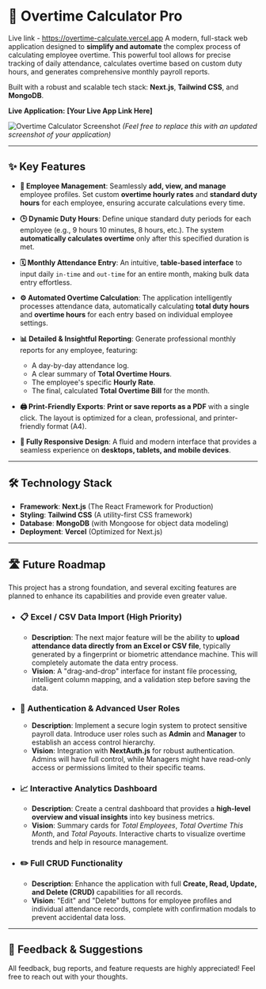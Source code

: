 # 🏢 Overtime Calculator Pro
Live link - https://overtime-calculate.vercel.app
A modern, full-stack web application designed to **simplify and automate** the complex process of calculating employee overtime. This powerful tool allows for precise tracking of daily attendance, calculates overtime based on custom duty hours, and generates comprehensive monthly payroll reports.

Built with a robust and scalable tech stack: **Next.js**, **Tailwind CSS**, and **MongoDB**.

**Live Application:** **[Your Live App Link Here]**

![Overtime Calculator Screenshot](https://i.ibb.co/68v8zN6/report.png) 
*(Feel free to replace this with an updated screenshot of your application)*

---

## ✨ Key Features

-   **👤 Employee Management**: Seamlessly **add, view, and manage** employee profiles. Set custom **overtime hourly rates** and **standard duty hours** for each employee, ensuring accurate calculations every time.

-   **🕒 Dynamic Duty Hours**: Define unique standard duty periods for each employee (e.g., 9 hours 10 minutes, 8 hours, etc.). The system **automatically calculates overtime** only after this specified duration is met.

-   **🗓️ Monthly Attendance Entry**: An intuitive, **table-based interface** to input daily `in-time` and `out-time` for an entire month, making bulk data entry effortless.

-   **⚙️ Automated Overtime Calculation**: The application intelligently processes attendance data, automatically calculating **total duty hours** and **overtime hours** for each entry based on individual employee settings.

-   **📊 Detailed & Insightful Reporting**: Generate professional monthly reports for any employee, featuring:
    -   A day-by-day attendance log.
    -   A clear summary of **Total Overtime Hours**.
    -   The employee's specific **Hourly Rate**.
    -   The final, calculated **Total Overtime Bill** for the month.

-   **🖨️ Print-Friendly Exports**: **Print or save reports as a PDF** with a single click. The layout is optimized for a clean, professional, and printer-friendly format (A4).

-   **📱 Fully Responsive Design**: A fluid and modern interface that provides a seamless experience on **desktops, tablets, and mobile devices**.

---

## 🛠️ Technology Stack

-   **Framework**: **Next.js** (The React Framework for Production)
-   **Styling**: **Tailwind CSS** (A utility-first CSS framework)
-   **Database**: **MongoDB** (with Mongoose for object data modeling)
-   **Deployment**: **Vercel** (Optimized for Next.js)

---

## 🛣️ Future Roadmap

This project has a strong foundation, and several exciting features are planned to enhance its capabilities and provide even greater value.

-   ### 📋 **Excel / CSV Data Import (High Priority)**
    -   **Description**: The next major feature will be the ability to **upload attendance data directly from an Excel or CSV file**, typically generated by a fingerprint or biometric attendance machine. This will completely automate the data entry process.
    -   **Vision**: A "drag-and-drop" interface for instant file processing, intelligent column mapping, and a validation step before saving the data.

-   ### 🔐 **Authentication & Advanced User Roles**
    -   **Description**: Implement a secure login system to protect sensitive payroll data. Introduce user roles such as **Admin** and **Manager** to establish an access control hierarchy.
    -   **Vision**: Integration with **NextAuth.js** for robust authentication. Admins will have full control, while Managers might have read-only access or permissions limited to their specific teams.

-   ### 📈 **Interactive Analytics Dashboard**
    -   **Description**: Create a central dashboard that provides a **high-level overview and visual insights** into key business metrics.
    -   **Vision**: Summary cards for *Total Employees*, *Total Overtime This Month*, and *Total Payouts*. Interactive charts to visualize overtime trends and help in resource management.

-   ### ✏️ **Full CRUD Functionality**
    -   **Description**: Enhance the application with full **Create, Read, Update, and Delete (CRUD)** capabilities for all records.
    -   **Vision**: "Edit" and "Delete" buttons for employee profiles and individual attendance records, complete with confirmation modals to prevent accidental data loss.

---

## 🤝 Feedback & Suggestions

All feedback, bug reports, and feature requests are highly appreciated! Feel free to reach out with your thoughts.
